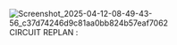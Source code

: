 ![Screenshot_2025-04-12-08-49-43-56_c37d74246d9c81aa0bb824b57eaf7062](https://github.com/user-attachments/assets/77a7add5-7765-490f-a0b8-a5771a0ef135)CIRCUIT REPLAN :


